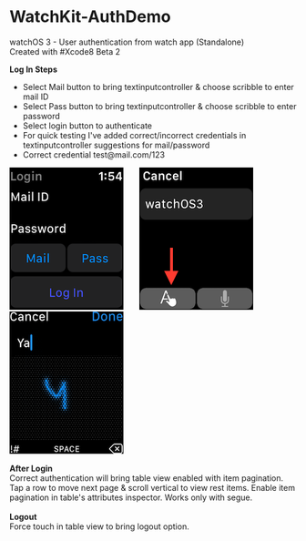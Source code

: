 # WatchKit-AuthDemo
watchOS 3 - User authentication from watch app (Standalone)<br> 
Created with #Xcode8 Beta 2 

<B>Log In Steps</B>
<ul>
<li>Select Mail button to bring textinputcontroller & choose scribble to enter mail ID</li>
<li>Select Pass button to bring textinputcontroller & choose scribble to enter password</li>
<li>Select login button to authenticate</li>
<li>For quick testing I've added correct/incorrect credentials in textinputcontroller suggestions for mail/password</li>
<li>Correct credential test@mail.com/123</li>
</ul>

![alt Tab](https://github.com/rrramanan/WatchKit-AuthDemo/blob/master/Home.png)&nbsp;&nbsp;&nbsp;&nbsp;&nbsp;&nbsp;
![alt Tab](https://github.com/rrramanan/WatchKit-AuthDemo/blob/master/im1.png)&nbsp;&nbsp;&nbsp;&nbsp;&nbsp;&nbsp;
![alt Tab](https://github.com/rrramanan/WatchKit-AuthDemo/blob/master/im2.png)
<br>

<B>After Login </B><br>
Correct authentication will bring table view enabled with item pagination. Tap a row to move next page & scroll vertical to view rest items. Enable item pagination in table's attributes inspector. Works only with segue.
<br><br>
<B>Logout</B><br>
Force touch in table view to bring logout option.
